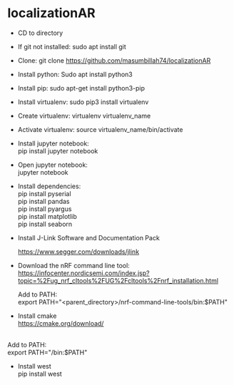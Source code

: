# localizationAR

- CD to directory
- If git not installed: sudo apt install git
- Clone: git clone https://github.com/masumbillah74/localizationAR
- Install python: Sudo apt install python3
- Install pip: sudo apt-get install python3-pip
- Install virtualenv: sudo pip3 install virtualenv
- Create virtualenv: virtualenv virtualenv_name
- Activate virtualenv: source virtualenv_name/bin/activate

- Install jupyter notebook: <br/>
	pip install jupyter notebook <br/>
- Open jupyter notebook:<br/>
	jupyter notebook

- Install dependencies:<br/>
	pip install pyserial <br/>
	pip install pandas <br/>
	pip install pyargus <br/>
	pip install matplotlib <br/>
 	pip install seaborn <br/>

- Install J-Link Software and Documentation Pack  <br/>

	https://www.segger.com/downloads/jlink

- Download the nRF command line tool:<br/>
	https://infocenter.nordicsemi.com/index.jsp?topic=%2Fug_nrf_cltools%2FUG%2Fcltools%2Fnrf_installation.html
	<br/>
	
	Add to PATH: <br/>
	export PATH="<parent_directory>/nrf-command-line-tools/bin:$PATH"
- Install cmake <br/>
https://cmake.org/download/
<br/>
Add to PATH: <br/>
export PATH="<cmake_parent_directory>/bin:$PATH"

- Install west <br/>
	pip install west
